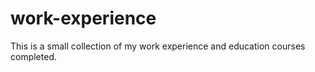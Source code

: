 # work-experience
This is a small collection of my work experience and education courses completed.
